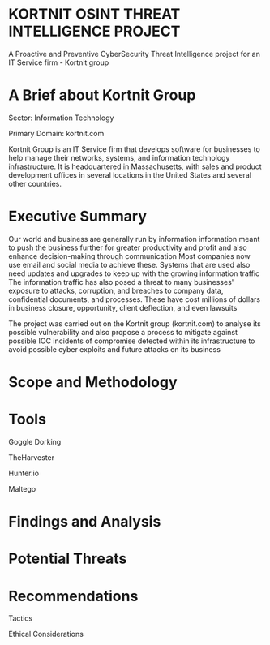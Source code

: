 # KORTNIT OSINT THREAT INTELLIGENCE PROJECT
A Proactive and Preventive CyberSecurity Threat Intelligence project for an IT Service firm - Kortnit group


# A Brief about Kortnit Group

Sector: Information Technology

Primary Domain: kortnit.com

Kortnit Group is an IT Service firm that develops software for businesses to help manage their networks, systems, 
and information technology infrastructure. 
It is headquartered in Massachusetts, 
with sales and product development offices in several locations in the United States and several other countries.

# Executive Summary

Our world and business are generally run by information
information meant to push the business further for greater productivity and profit 
and also enhance decision-making through communication 
Most companies now use email and social media to achieve these.
Systems that are used also need updates and upgrades to keep up with the growing information traffic
The information traffic has also posed a threat to many businesses' exposure to attacks, corruption, 
and breaches to company data, confidential documents, and processes.
These have cost millions of dollars in business closure, opportunity, client deflection, and even lawsuits 

The project was carried out on the Kortnit group (kortnit.com) to analyse its possible vulnerability 
and also propose a process to mitigate against possible IOC incidents of compromise detected within its infrastructure 
to avoid possible cyber exploits and future attacks on its business

# Scope and Methodology

# Tools

Goggle Dorking 

TheHarvester

Hunter.io

Maltego

# Findings and Analysis


# Potential Threats


# Recommendations

Tactics


Ethical Considerations






